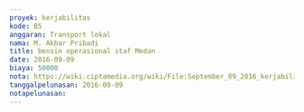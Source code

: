 ```yaml
---
proyek: kerjabilitas
kode: B5
anggaran: Transport lokal
nama: M. Akbar Pribadi
title: bensin operasional staf Medan
date: 2016-09-09
biaya: 50000
nota: https://wiki.ciptamedia.org/wiki/File:September_09_2016_kerjabilitas_B5_bensin_akbar.jpg
tanggalpelunasan: 2016-09-09
notapelunasan:
---
```

